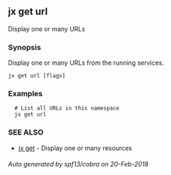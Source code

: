 ## jx get url

Display one or many URLs

### Synopsis


Display one or many URLs from the running services.

```
jx get url [flags]
```

### Examples

```
  # List all URLs in this namespace
  jx get url
```

### SEE ALSO
* [jx get](jx_get.md)	 - Display one or many resources

###### Auto generated by spf13/cobra on 20-Feb-2018
